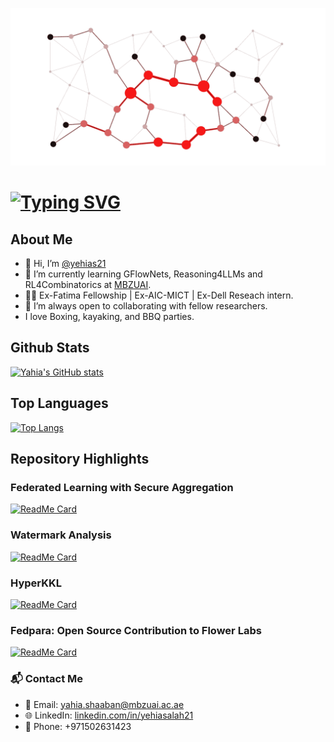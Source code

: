 [<img src="https://raw.githubusercontent.com/yehias21/yehias21/master/graph.gif" alt="👋 Hi there! I'm Yahia Salaheldin Shaaban" title="👋 Hi there! I'm Yahia Salaheldin Shaaban"/>](https://github.com/yehias21)
# [![Typing SVG](https://readme-typing-svg.demolab.com?font=Fira+Code&pause=1000&width=450&lines=I+am+Yahia+Salaheldin+Shaaban;Msc.+Student+in+MBZUAI;Working+on+AI4Science%2C+Reasoning4LLMs)](https://git.io/typing-svg)
## About Me
- 👋 Hi, I’m [@yehias21](https://www.yehias21.github.io/)
- 🌱 I’m currently learning GFlowNets, Reasoning4LLMs and RL4Combinatorics at [MBZUAI](https://mbzuai.ac.ae/).
- 👨‍💼 Ex-Fatima Fellowship | Ex-AIC-MICT | Ex-Dell Reseach intern.
- 👯 I’m always open to collaborating with fellow researchers.
- I love Boxing, kayaking, and BBQ parties.

  
## Github Stats
[![Yahia's GitHub stats](https://github-readme-stats.vercel.app/api?username=yehias21&show_icons=true&theme=radical)](https://github.com/anuraghazra/github-readme-stats)

## Top Languages

[![Top Langs](https://github-readme-stats.vercel.app/api/top-langs/?username=yehias21&layout=compact&theme=radical)](https://github.com/anuraghazra/github-readme-stats)

## Repository Highlights

### Federated Learning with Secure Aggregation
[![ReadMe Card](https://github-readme-stats.vercel.app/api/pin/?username=yehias21&repo=FedRs&theme=radical)](https://github.com/yehias21/FedRs)

### Watermark Analysis
[![ReadMe Card](https://github-readme-stats.vercel.app/api/pin/?username=yehias21&repo=Watermark-Analysis&theme=radical)](https://github.com/yehias21/Watermark-Analysis)

### HyperKKL
[![ReadMe Card](https://github-readme-stats.vercel.app/api/pin/?username=yehias21&repo=HyperKKL&theme=radical)](https://github.com/yehias21/HyperKKL)

### Fedpara: Open Source Contribution to Flower Labs
[![ReadMe Card](https://github-readme-stats.vercel.app/api/pin/?username=yehias21&repo=flower&theme=radical)](https://github.com/yehias21/flower/tree/fedpara-updated/baselines)


### 📬 Contact Me

- 📧 Email: [yahia.shaaban@mbzuai.ac.ae](mailto:yahia.shaaban@mbzuai.ac.ae)
- 🌐 LinkedIn: [linkedin.com/in/yehiasalah21](https://www.linkedin.com/in/yehiasalah21/)
- 📱 Phone: +971502631423
